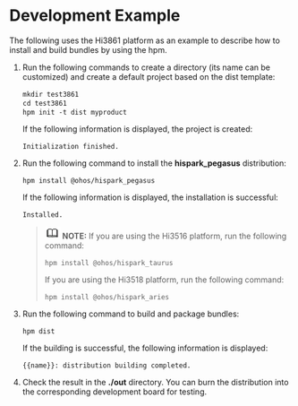 # Development Example<a name="EN-US_TOPIC_0000001072143838"></a>

The following uses the Hi3861 platform as an example to describe how to install and build bundles by using the hpm.

1.  Run the following commands to create a directory \(its name can be customized\) and create a default project based on the dist template:

    ```
    mkdir test3861
    cd test3861
    hpm init -t dist myproduct
    ```

    If the following information is displayed, the project is created:

    ```
    Initialization finished.
    ```

2.  Run the following command to install the  **hispark\_pegasus**  distribution:

    ```
    hpm install @ohos/hispark_pegasus
    ```

    If the following information is displayed, the installation is successful:

    ```
    Installed.
    ```

    >![](../public_sys-resources/icon-note.gif) **NOTE:** 
    >If you are using the Hi3516 platform, run the following command:
    >```
    >hpm install @ohos/hispark_taurus
    >```
    >If you are using the Hi3518 platform, run the following command:
    >```
    >hpm install @ohos/hispark_aries
    >```

3.  Run the following command to build and package bundles:

    ```
    hpm dist
    ```

    If the building is successful, the following information is displayed:

    ```
    {{name}}: distribution building completed.
    ```

4.  Check the result in the  **./out**  directory. You can burn the distribution into the corresponding development board for testing.


